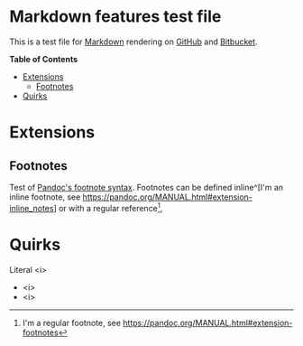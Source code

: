 # Markdown features test file

This is a test file for
[Markdown](https://daringfireball.net/projects/markdown/) rendering on
[GitHub](https://github.com/miccoli/markdown-test) and
[Bitbucket](https://bitbucket.org/miccoli/markdown-test).

<!-- markdown-toc start - Don't edit this section. Run M-x markdown-toc-generate-toc again -->
**Table of Contents**

- [Extensions](#extensions)
    - [Footnotes](#footnotes)
- [Quirks](#quirks)

<!-- markdown-toc end -->

# Extensions #

## Footnotes ##

Test of [Pandoc's footnote
syntax](https://pandoc.org/MANUAL.html#footnotes).
Footnotes can be defined inline^[I'm an inline footnote, see
<https://pandoc.org/MANUAL.html#extension-inline_notes>] or with a
regular reference[^1],

[^1]: I'm a regular footnote, see
    <https://pandoc.org/MANUAL.html#extension-footnotes>

# Quirks

Literal &lt;i&gt;

- \<i\>
- \<i>
